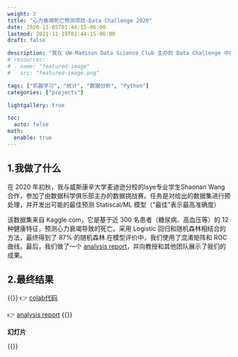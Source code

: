 ```yaml
---
weight: 3
title: "心力衰竭死亡预测项目-Data Challenge 2020"
date: 2020-11-05T01:44:15-06:00
lastmod: 2021-11-19T01:44:15-06:00
draft: false

description: "我在 UW-Madison Data Science Club 主办的 Data Challenge 中的项目概述"
# resources:
# - name: "featured-image"
#   src: "featured-image.png"

tags: ["机器学习", "统计", "数据分析", "Python"]
categories: ["projects"]

lightgallery: true

toc:
  auto: false
math:
  enable: true
---
```


<!--more-->

## 1.我做了什么

在 2020 年初秋，我与威斯康辛大学麦迪逊分校的Isye专业学生Shaonan Wang合作，参加了由数据科学俱乐部主办的数据挑战赛。任务是对给出的数据集进行预处理，并开发出可能的最佳预测 Statiscal/ML 模型（“最佳”表示最高准确度）

该数据集来自 Kaggle.com，它是基于近 300 名患者（糖尿病、高血压等）的 12 种健康特征，预测心力衰竭导致的死亡。采用 Logistic 回归和随机森林相结合的方法，最终得到了 87% 的随机森林.在模型评价中，我们使用了混淆矩阵和 ROC 曲线。最后，我们做了一个 [analysis report](/pdf/Data_Challenge_Report.pdf)，并向教授和其他团队展示了我们的成果。

## 2.最终结果

{{<admonition type=example title="deliverables">}}
👉 [colab代码](https://github.com/Yumian-Cui/model-prediction/blob/main/DataChallenge_code_Final.ipynb)

👉 [analysis report](/pdf/Data_Challenge_Report.pdf)
{{</admonition>}}

**幻灯片**

{{<gdocs src="https://docs.google.com/presentation/d/e/2PACX-1vSjBFzo1HRnauqDi2yGkKTOSZGejFfRP73K74_4C29nmJDUjXgYLzPIhN7flcWcNaYfsBAhgHgy-xk9/embed?start=false&loop=false&delayms=3000">}}